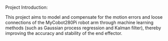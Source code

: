 Project Introduction:

This project aims to model and compensate for the motion errors and loose connections of the MyCobot280Pi robot arm through machine learning methods (such as Gaussian process regression and Kalman filter), thereby improving the accuracy and stability of the end effector.

